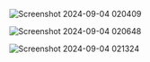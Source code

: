 ![Screenshot 2024-09-04 020409](https://github.com/user-attachments/assets/7c7fb4ab-3bc2-404b-aabb-16f105b678b1)

![Screenshot 2024-09-04 020648](https://github.com/user-attachments/assets/fd722598-2eda-49c4-bbf4-10c423a614ce)


![Screenshot 2024-09-04 021324](https://github.com/user-attachments/assets/4b3bce3d-7411-430a-98c8-d7d809ad20b2)
